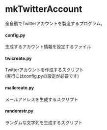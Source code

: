 mkTwitterAccount
================
全自動でTwitterアカウントを製造するプログラム。  
#### config.py
生成するアカウント情報を設定するファイル
#### twicreate.py
Twitterアカウントを作成するスクリプト  
(実行にはconfig.pyの設定が必要です)
#### mailcreate.py
メールアドレスを生成するスクリプト
#### randomstr.py
ランダムな文字列を生成するスクリプト
